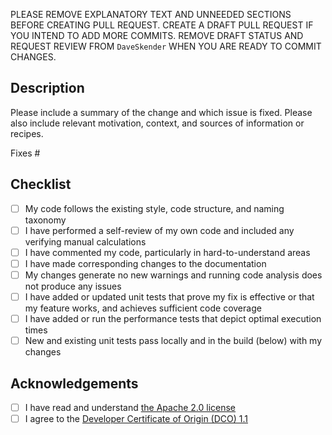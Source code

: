 PLEASE REMOVE EXPLANATORY TEXT AND UNNEEDED SECTIONS BEFORE CREATING PULL REQUEST.  CREATE A DRAFT PULL REQUEST IF YOU INTEND TO ADD MORE COMMITS.  REMOVE DRAFT STATUS AND REQUEST REVIEW FROM `DaveSkender` WHEN YOU ARE READY TO COMMIT CHANGES.

## Description

Please include a summary of the change and which issue is fixed. Please also include relevant motivation, context, and sources of information or recipes.

Fixes #<!--(add issue number)-->

## Checklist

- [ ] My code follows the existing style, code structure, and naming taxonomy
- [ ] I have performed a self-review of my own code and included any verifying manual calculations
- [ ] I have commented my code, particularly in hard-to-understand areas
- [ ] I have made corresponding changes to the documentation
- [ ] My changes generate no new warnings and running code analysis does not produce any issues
- [ ] I have added or updated unit tests that prove my fix is effective or that my feature works, and achieves sufficient code coverage
- [ ] I have added or run the performance tests that depict optimal execution times
- [ ] New and existing unit tests pass locally and in the build (below) with my changes

## Acknowledgements

- [ ] I have read and understand [the Apache 2.0 license](https://opensource.org/licenses/Apache-2.0)
- [ ] I agree to the [Developer Certificate of Origin (DCO) 1.1](https://developercertificate.org)
